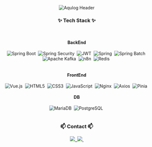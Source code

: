 <div align="center">
  <img src="https://capsule-render.vercel.app/api?type=venom&color=auto&height=300&section=header&text=Aqulog&fontSize=50&desc=❤A%20Developer%20Continuously%20Growing&descAlignY=80&fontColor=000000" alt="Aqulog Header" />
</div>


<h3 align="center">✨ Tech Stack ✨</h3>
<br>

<h4 align="center">BackEnd</h4>
<div align="center">
  <img src="https://img.shields.io/badge/SpringBoot-181717?style=flat&logo=SpringBoot&logoColor=6DB33F&color=white" alt="Spring Boot" />&nbsp
  <img src="https://img.shields.io/badge/Spring_Security-181717?style=flat&logo=SpringSecurity&logoColor=6DB33F&color=white" alt="Spring Security" />&nbsp
  <img src="https://img.shields.io/badge/JSON_Web_Tokens-181717?style=flat&logo=JSONWebTokens&logoColor=000000&color=white" alt="JWT" />&nbsp
  <img src="https://img.shields.io/badge/Spring-181717?style=flat&logo=Spring&logoColor=6DB33F&color=white" alt="Spring" />&nbsp
  <img src="https://img.shields.io/badge/Spring_Batch-181717?style=flat&logo=Spring&logoColor=6DB33F&color=white" alt="Spring Batch" />&nbsp
  <img src="https://img.shields.io/badge/Apache_Kafka-181717?style=flat&logo=ApacheKafka&logoColor=231F20&color=white" alt="Apache Kafka" />&nbsp
  <img src="https://img.shields.io/badge/n8n-181717?style=flat&logo=n8n&logoColor=0F74E2&color=white" alt="n8n" />&nbsp
  <img src="https://img.shields.io/badge/Redis-181717?style=flat&logo=Redis&logoColor=DC382D&color=white" alt="Redis" />&nbsp
</div>

<br>
<h4 align="center">FrontEnd</h4>
<div align="center">
  <img src="https://img.shields.io/badge/Vue.js-181717?style=flat&logo=Vue.js&logoColor=4FC08D&color=white" alt="Vue.js" />&nbsp
  <img src="https://img.shields.io/badge/HTML5-181717?style=flat&logo=html5&logoColor=E34F26&color=white" alt="HTML5" />&nbsp
  <img src="https://img.shields.io/badge/CSS3-181717?style=flat&logo=css3&logoColor=1572B6&color=white" alt="CSS3" />&nbsp
  <img src="https://img.shields.io/badge/JavaScript-181717?style=flat&logo=javascript&logoColor=F7DF1E&color=white" alt="JavaScript" />&nbsp
  <img src="https://img.shields.io/badge/Nginx-181717?style=flat&logo=nginx&logoColor=009639&color=white" alt="Nginx" />&nbsp
  <img src="https://img.shields.io/badge/Axios-181717?style=flat&logo=axios&logoColor=5A29E4&color=white" alt="Axios" />&nbsp
  <img src="https://img.shields.io/badge/Pinia-181717?style=flat&logo=pinia&logoColor=FEDD00&color=white" alt="Pinia" />&nbsp
</div>



<h4 align="center">DB</h4>
<div align="center">
  <img src="https://img.shields.io/badge/MariaDB-181717?style=flat&logo=MariaDB&logoColor=003545&color=white" alt="MariaDB" />&nbsp
  <img src="https://img.shields.io/badge/PostgreSQL-181717?style=flat&logo=PostgreSQL&logoColor=336791&color=white" alt="PostgreSQL" />&nbsp
</div>

<br>

<h3 align="center">📫 Contact 📫</h3>
<div align="center">
  <a href="mailto:dutls5367@gmail.com">
    <img src="https://img.shields.io/badge/dutls5367@gmail.com-D14836?style=for-the-badge&logo=gmail&logoColor=white"/>&nbsp
  </a>
  <a href="https://d-aqu.tistory.com/">
    <img src="https://img.shields.io/badge/Tistory-FF5722?style=for-the-badge&logo=tistory&logoColor=white" />&nbsp
  </a>
</div>
